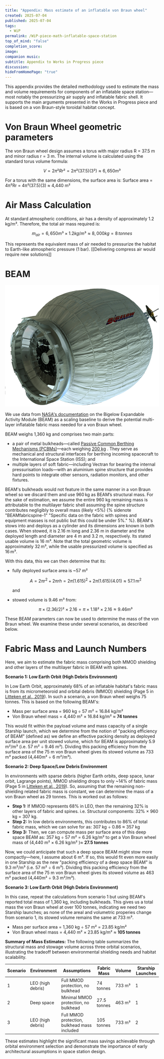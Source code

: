 ```yaml
---
title: "Appendix: Mass estimate of an inflatable von Braun wheel"
created: 2025-07-04
published: 2025-07-04
tags:
  - WiP
permalink: /WiP-piece-math-inflatable-space-station
top_of_mind: "false"
completion_score:
image:
companion music:
subtitle: Appendix to Works in Progress piece
discussion:
hideFromHomePage: "true"
---
```

This appendix provides the detailed methodology used to estimate the mass and volume requirements for components of an inflatable space station—most notably the pressurizing air supply and inflatable fabric shell. It supports the main arguments presented in the Works in Progress piece and is based on a von Braun-style toroidal habitat concept.

# Von Braun Wheel geometric parameters

The von Braun wheel design assumes a torus with major radius R = 37.5 m and minor radius r = 3 m. The internal volume is calculated using the standard torus volume formula:

$$
V = 2π²Rr² = 2π²(37.5)(3²) ≈ 6,650 m³
$$

For a torus with the same dimensions, the surface area is: Surface area = 4π²Rr = 4π²(37.5)(3) ≈ 4,440 m²

# Air Mass Calculation
At standard atmospheric conditions, air has a density of approximately 1.2 kg/m³. Therefore, the total air mass required is:

$$
m_{air} = 6,650 m³ × 1.2 kg/m³ ≈ 8,000 kg = 8 \, tonnes
$$

This represents the equivalent mass of air needed to pressurize the habitat to Earth-like atmospheric pressure (1 bar). [[Delivering compress air would require new solutions]]

# BEAM

![The Bigelow Expandable Activity Module](assets/imgs/WiP1/BEAM.png)

We use data from [NASA's documentation](https://www.nasa.gov/wp-content/uploads/2015/06/2016-march-beam-factsheet-508.pdf)  on the Bigelow Expandable Activity Module (BEAM) as a scaling baseline to derive the potential multi-layer inflatable fabric mass needed for a von Braun wheel.

BEAM weighs 1,360 kg and comprises two main parts:
- a pair of metal bulkheads—called [Passive Common Berthing Mechanisms (PCBMs)](https://www.sierraspace.com/wp-content/uploads/2024/01/DOCKING-AND-BERTHING-SYSTEMS-Passive-Common-Berthing-Mechanism-PCBM.pdf)—each weighing [200 kg](https://en.wikipedia.org/wiki/Common_Berthing_Mechanism) . They serve as mechanical and structural interfaces for berthing incoming spacecraft to the International Space Station (ISS); and
- multiple layers of soft fabric—including Vectran for bearing the internal pressurisation loads—with an aluminium spine structure that provides hard points to integrate other sensors, radiation monitors, and other fixtures.

BEAM's bulkheads would not feature in the same manner in a von Braun wheel so we discard them and use 960 kg as BEAM’s structural mass. For the sake of estimation, we assume the entire 960 kg remaining mass is attributable to the multilayer fabric shell assuming the spine structure contributes negligibly to overall mass (likely <5%) {% sidenote "BEAMfabricspine-1" "Specific data on the fabric with spines and equipment masses is not public but this could be under 5%." %}. BEAM's stows into and deploys as a cylinder and its dimensions are known in both cases. When stowed, it is 2.16 m long and 2.36 m in diameter and the deployed length and diameter are 4 m and 3.2 m, respectively. Its stated usable volume is 16 m³. Note that the total geometric volume is approximately 32 m³, while the usable pressurized volume is specified as 16 m³.

With this data, this we can then determine that its:
- fully deployed surface area is ~57 m²
  
  $$
  A = 2\pi r^2 + 2\pi r h = 2\pi (1.615)^2 + 2\pi (1.615)(4.01) ≈ 57.1 \, \text{m}^2
  $$
  
  and
  
- stowed volume is 9.46 m³ from:
  
  $$
  π × (2.36/2)² × 2.16 = π × 1.18² × 2.16 ≈ 9.46 m³
	  $$

These BEAM parameters can now be used to determine the mass of the von Braun wheel. We examine these under several scenarios, as described below.

# Fabric Mass and Launch Numbers

Here, we aim to estimate the fabric mass comprising both MMOD shielding and other layers of the multilayer fabric in BEAM with spines.

**Scenario 1: Low Earth Orbit (High Debris Environment)**

In Low Earth Orbit, approximately 68% of an inflatable habitat's fabric mass is from its micrometeoroid and orbital debris (MMOD) shielding (Page 5 in [Litteken et al., 2019](https://www.researchgate.net/profile/Douglas-Litteken/publication/333919095_System_Integration_Comparison_Between_Inflatable_and_Metallic_Spacecraft_Structures/links/5e75387392851cf2719a389c/System-Integration-Comparison-Between-Inflatable-and-Metallic-Spacecraft-Structures.pdf?__cf_chl_tk=pDGvn9SayN3u94_S2IxijTtcfUUkhKg0khQn23ldwPY-1735002576-1.0.1.1-tXvyxaLfG.lXVagYY.rMLfOHHkqRP9DP3HAh.jXshUY)). In such a scenario, a von Braun wheel weighs 75 tonnes. This is based on the following BEAM's:
- Mass per surface area = 960 kg ÷ 57 m² = 16.84 kg/m²
- Von Braun wheel mass = 4,440 m² ×  16.84 kg/m² ≈ **74 tonnes**

This would fit within the payload volume and mass capacity of a single Starship launch, which we determine from the notion of "packing efficiency of BEAM" (defined as) we define an effective packing density as deployed surface area per unit stowed volume, which for BEAM is approximately 5.9 m²/m³ (i.e. 57 m² ÷ 9.46 m³). Dividing this packing efficiency from the surface area of the 75 m von Braun wheel gives its stowed volume as 733 m³ packed (4,440m² ÷ 6 m²/m³).

**Scenario 2: Deep Space/Low Debris Environment**

In environments with sparse debris (higher Earth orbits, deep space, lunar orbit, Lagrange points), MMOD shielding drops to only ~14% of fabric mass  (Page 5 in [Litteken et al., 2019](https://www.researchgate.net/profile/Douglas-Litteken/publication/333919095_System_Integration_Comparison_Between_Inflatable_and_Metallic_Spacecraft_Structures/links/5e75387392851cf2719a389c/System-Integration-Comparison-Between-Inflatable-and-Metallic-Spacecraft-Structures.pdf?__cf_chl_tk=pDGvn9SayN3u94_S2IxijTtcfUUkhKg0khQn23ldwPY-1735002576-1.0.1.1-tXvyxaLfG.lXVagYY.rMLfOHHkqRP9DP3HAh.jXshUY)). So, assuming that the remaining non-shielding related fabric mass is constant, we can determine the mass of a von Braun wheel as 29 tonnes. This is worked out as follows:
- **Step 1:** If MMOD represents 68% in LEO, then the remaining 32% is other layers of fabric and spines. i.e. Structural components: 32% × 960 kg = 307 kg.
- **Step 2:** In low debris environments, this contributes to 86% of total fabric mass, which we can solve for as:
		  307 kg ÷ 0.86 ≈ 357 kg 
- **Step 3:**   Then, we can compute mass per surface area of this deep space BEAM as:
	  357 kg ÷ 57 m² = 6.26 kg/m² 
  to get a Von Braun wheel mass of  (4,440 m² × 6.26 kg/m² )≈ **27.5 tonnes**

Now, we could anticipate that such a deep space BEAM might stow more compactly—here, I assume about 6 m³. If so, this would fit even more easily in one Starship as the new "packing efficiency of a deep space BEAM" is 9.3 m²/m³ (i.e. 57 m² ÷ 6 m³). Dividing this packing efficiency from the surface area of the 75 m von Braun wheel gives its stowed volume as 463 m³ packed (4,440m² ÷ 9.3 m²/m³).

**Scenario 3: Low Earth Orbit (High Debris Environment)**

In this case, repeat the calculations from scenario 1 but using BEAM's reported total mass of 1,360 kg, including bulkheads. This gives us a total mass the von Braun wheel at over 100 tonnes, indicating we need two Starship launches; as none of the areal and volumetric properies change from scenario 1, its stowed volume remains the same at 733 m³.
- Mass per surface area = 1,360 kg ÷ 57 m² = 23.85 kg/m²
- Von Braun wheel mass = 4,440 m² × 23.85 kg/m² ≈ **105 tonnes**

**Summary of Mass Estimates:**
The following table summarizes the structural mass and stowage volume across three orbital scenarios, illustrating the tradeoff between environmental shielding needs and habitat scalability.

| Scenario | Environment       | Assumptions                                  | Fabric Mass | Volume | Starship Launches |
| -------- | ----------------- | -------------------------------------------- | ----------- | ------ | ----------------- |
| 1        | LEO (high debris) | Full MMOD protection, no bulkhead            | 74 tonnes   | 733 m³ | 1                 |
| 2        | Deep space        | Minimal MMOD protection, no bulkhead<br>     | 27.5 tonnes | 463 m³ | 1                 |
| 3        | LEO (high debris) | Full MMOD protection, bulkhead mass included | 105 tonnes  | 733 m³ | 2                 |

These estimates highlight the significant mass savings achievable through orbital environment selection and demonstrate the importance of early architectural assumptions in space station design.